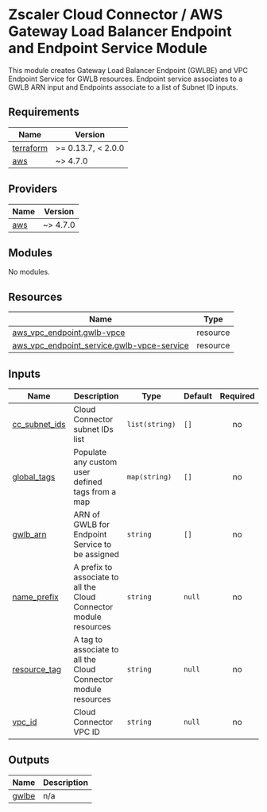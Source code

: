 # Zscaler Cloud Connector / AWS Gateway Load Balancer Endpoint and Endpoint Service Module

This module creates Gateway Load Balancer Endpoint (GWLBE) and VPC Endpoint Service for GWLB resources. Endpoint service associates to a GWLB ARN input and Endpoints associate to a list of Subnet ID inputs.

<!-- BEGINNING OF PRE-COMMIT-TERRAFORM DOCS HOOK -->
## Requirements

| Name | Version |
|------|---------|
| <a name="requirement_terraform"></a> [terraform](#requirement\_terraform) | >= 0.13.7, < 2.0.0 |
| <a name="requirement_aws"></a> [aws](#requirement\_aws) | ~> 4.7.0 |

## Providers

| Name | Version |
|------|---------|
| <a name="provider_aws"></a> [aws](#provider\_aws) | ~> 4.7.0 |

## Modules

No modules.

## Resources

| Name | Type |
|------|------|
| [aws_vpc_endpoint.gwlb-vpce](https://registry.terraform.io/providers/hashicorp/aws/latest/docs/resources/vpc_endpoint) | resource |
| [aws_vpc_endpoint_service.gwlb-vpce-service](https://registry.terraform.io/providers/hashicorp/aws/latest/docs/resources/vpc_endpoint_service) | resource |

## Inputs

| Name | Description | Type | Default | Required |
|------|-------------|------|---------|:--------:|
| <a name="input_cc_subnet_ids"></a> [cc\_subnet\_ids](#input\_cc\_subnet\_ids) | Cloud Connector subnet IDs list | `list(string)` | `[]` | no |
| <a name="input_global_tags"></a> [global\_tags](#input\_global\_tags) | Populate any custom user defined tags from a map | `map(string)` | `[]` | no |
| <a name="input_gwlb_arn"></a> [gwlb\_arn](#input\_gwlb\_arn) | ARN of GWLB for Endpoint Service to be assigned | `string` | `[]` | no |
| <a name="input_name_prefix"></a> [name\_prefix](#input\_name\_prefix) | A prefix to associate to all the Cloud Connector module resources | `string` | `null` | no |
| <a name="input_resource_tag"></a> [resource\_tag](#input\_resource\_tag) | A tag to associate to all the Cloud Connector module resources | `string` | `null` | no |
| <a name="input_vpc_id"></a> [vpc\_id](#input\_vpc\_id) | Cloud Connector VPC ID | `string` | `null` | no |

## Outputs

| Name | Description |
|------|-------------|
| <a name="output_gwlbe"></a> [gwlbe](#output\_gwlbe) | n/a |
<!-- END OF PRE-COMMIT-TERRAFORM DOCS HOOK -->